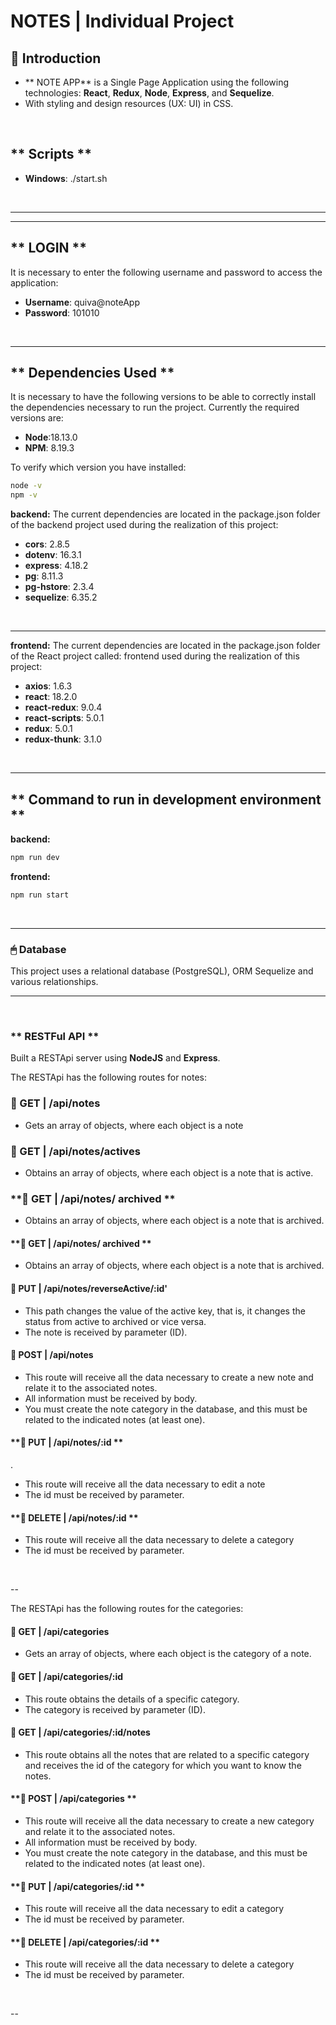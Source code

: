 # **NOTES** | Individual Project

## **📌 Introduction**

- ** NOTE APP** is a Single Page Application using the following technologies: **React**, **Redux**, **Node**, **Express**, and **Sequelize**.
- With styling and design resources (UX: UI) in CSS.

<br />

## ** Scripts ** 

- **Windows**:   ./start.sh


<br />

---
<!-- 
## ** Necessary chrome://extensions/ ** 
The following google extensions are necessary for the correct visualization of the app:

- **Allow CORS: Access-Control-Allow-Origin**
- **Moesif Origin & CORS Changer**

<br /> -->

---

## ** LOGIN **

It is necessary to enter the following username and password to access the application:

- **Username**: quiva@noteApp
- **Password**: 101010

<br />

---

## ** Dependencies Used **

It is necessary to have the following versions to be able to correctly install the dependencies necessary to run the project. Currently the required versions are:

-  **Node**:18.13.0 
-  **NPM**: 8.19.3

To verify which version you have installed:

```bash
node -v
npm -v
```

**backend:** The current dependencies are located in the package.json folder of the backend project used during the realization of this project:
-  **cors**: 2.8.5
-  **dotenv**: 16.3.1
-  **express**: 4.18.2
-  **pg**: 8.11.3
-  **pg-hstore**: 2.3.4
-  **sequelize**: 6.35.2

<br />

---

**frontend:** The current dependencies are located in the package.json folder of the React project called: frontend used during the realization of this project:
- **axios**: 1.6.3
- **react**: 18.2.0
- **react-redux**: 9.0.4
- **react-scripts**: 5.0.1
- **redux**: 5.0.1
- **redux-thunk**: 3.1.0

<br />

---
## ** Command to run in development environment **

**backend:** 

```bash
npm run dev
```

**frontend:** 

```bash
npm run start
```

<br />

---


### **🖱 Database**


This project uses a relational database (PostgreSQL), ORM Sequelize and various relationships.


---

<br />

### ** RESTFul API **

Built a RESTApi server using **NodeJS** and **Express**.


The RESTApi has the following routes for notes:

### **📍 GET | /api/notes**

- Gets an array of objects, where each object is a note

### **📍 GET | /api/notes/actives**

- Obtains an array of objects, where each object is a note that is active.

### **📍 GET | /api/notes/ archived **

- Obtains an array of objects, where each object is a note that is archived.


#### **📍 GET | /api/notes/ archived **

- Obtains an array of objects, where each object is a note that is archived.

#### **📍 PUT | /api/notes/reverseActive/:id'**

- This path changes the value of the active key, that is, it changes the status from active to archived or vice versa.
- The note is received by parameter (ID).


#### **📍 POST | /api/notes**

- This route will receive all the data necessary to create a new note and relate it to the associated notes.
- All information must be received by body.
- You must create the note category in the database, and this must be related to the indicated notes (at least one).

#### **📍 PUT | /api/notes/:id **
.
- This route will receive all the data necessary to edit a note
- The id must be received by parameter.

#### **📍 DELETE | /api/notes/:id **

- This route will receive all the data necessary to delete a category
- The id must be received by parameter.

<br />

--

The RESTApi has the following routes for the categories:

#### **📍 GET | /api/categories**

- Gets an array of objects, where each object is the category of a note.

#### **📍 GET | /api/categories/:id**

- This route obtains the details of a specific category.
- The category is received by parameter (ID).

#### **📍 GET | /api/categories/:id/notes**

- This route obtains all the notes that are related to a specific category and receives the id of the category for which you want to know the notes.

#### **📍 POST | /api/categories **

- This route will receive all the data necessary to create a new category and relate it to the associated notes.
- All information must be received by body.
- You must create the note category in the database, and this must be related to the indicated notes (at least one).


#### **📍 PUT | /api/categories/:id **

- This route will receive all the data necessary to edit a category
- The id must be received by parameter.

#### **📍 DELETE | /api/categories/:id **

- This route will receive all the data necessary to delete a category
- The id must be received by parameter.

<br />

--

